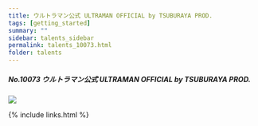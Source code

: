 ```yaml
---
title: ウルトラマン公式 ULTRAMAN OFFICIAL by TSUBURAYA PROD.  
tags: [getting_started]
summary: ""
sidebar: talents_sidebar
permalink: talents_10073.html
folder: talents
---
```



##### No.10073 ウルトラマン公式 ULTRAMAN OFFICIAL by TSUBURAYA PROD. 


![](https://yt3.ggpht.com/ytc/AKedOLTmqaFXdUM4r0LdtfQDhW7XLt41apqk_yJ8Oz08lw=s176-c-k-c0x00ffffff-no-rj)




{% include links.html %}
